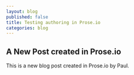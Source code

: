 ```yaml
---
layout: blog
published: false
title: Testing authoring in Prose.io
categories: blog
---
```


## A New Post created in Prose.io

This is a new blog post created in Prose.io by Paul.